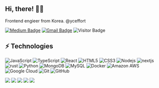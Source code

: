 ## Hi, there! 👋🏼

Frontend engieer from Korea. @yceffort

[![Medium Badge](https://img.shields.io/badge/-@yceffort-03a57a?style=flat-square&labelColor=000000&logo=Medium&link=https://yceffort.kr)](https://yceffort.kr)
[![Gmail Badge](https://img.shields.io/badge/-root@yceffort.kr-c14438?style=flat-square&logo=Gmail&logoColor=white&link=mailto:root@yceffort.kr)](mailto:root@yceffort.kr)
![Visitor Badge](https://visitor-badge.laobi.icu/badge?page_id=yceffort.yceffort)

## ⚡ Technologies

![JavaScript](https://img.shields.io/badge/-JavaScript-black?style=flat-square&logo=javascript)
![TypeScript](https://img.shields.io/badge/-TypeScript-black?style=flat-square&logo=typescript)
![React](https://img.shields.io/badge/-React-black?style=flat-square&logo=react)
![HTML5](https://img.shields.io/badge/-HTML5-E34F26?style=flat-square&logo=html5&logoColor=white)
![CSS3](https://img.shields.io/badge/-CSS3-1572B6?style=flat-square&logo=css3)
![Nodejs](https://img.shields.io/badge/-Nodejs-black?style=flat-square&logo=Node.js)
![nextjs](https://img.shields.io/badge/-nextjs-black?style=flat-square&logo=nextjs)
![rust](https://img.shields.io/badge/-rust-black?style=flat-square)
![Python](https://img.shields.io/badge/-Python-black?style=flat-square&logo=Python)
![MongoDB](https://img.shields.io/badge/-MongoDB-black?style=flat-square&logo=mongodb)
![MySQL](https://img.shields.io/badge/-MySQL-black?style=flat-square&logo=mysql)
![Docker](https://img.shields.io/badge/-Docker-black?style=flat-square&logo=docker)
![Amazon AWS](https://img.shields.io/badge/Amazon%20AWS-black?style=flat-square&logo=amazon-aws)
![Google Cloud](https://img.shields.io/badge/Google%20Cloud-black?style=flat-square&logo=google-cloud)
![Git](https://img.shields.io/badge/-Git-black?style=flat-square&logo=git)
![GitHub](https://img.shields.io/badge/-GitHub-181717?style=flat-square&logo=github)

![](http://github-profile-summary-cards.vercel.app/api/cards/profile-details?username=yceffort&theme=bear)
![](http://github-profile-summary-cards.vercel.app/api/cards/repos-per-language?username=yceffort&theme=bear)
![](http://github-profile-summary-cards.vercel.app/api/cards/most-commit-language?username=yceffort&theme=bear)
![](http://github-profile-summary-cards.vercel.app/api/cards/stats?username=yceffort&theme=bear)
![](http://github-profile-summary-cards.vercel.app/api/cards/productive-time?username=yceffort&theme=bear&utcOffset=8)
